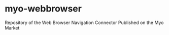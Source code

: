 myo-webbrowser
==============

Repository of the Web Browser Navigation Connector Published on the Myo Market
